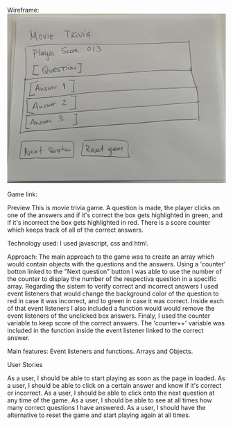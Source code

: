 Wireframe:
![Getting Started](./IMG_0134.jpg)

Game link:



Preview
This is movie trivia game. A question is made, the player clicks on one of the answers and if it's correct the box gets highlighted in green, and if it's incorrect the box gets highlighted in red. There is a score counter which keeps track of all of the correct answers.


Technology used:
I used javascript, css and html.

Approach:
The main approach to the game was to create an array which would contain objects with the questions and the answers. Using a 'counter' botton linked to the "Next question" button I was able to use the number of the counter to display the number of the respectiva question in a specific array. 
Regarding the sistem to verify correct and incorrect answers I used event listeners that would change the background color of the question to red in case it was incorrect, and to green in case it was correct. Inside each of that event listeners I also included a function would would remove the event listeners of the unclicked box answers.
Finaly, I used the counter variable to keep score of the correct answers. The 'counter++' variable was included in the function inside the event listener linked to the correct answer.


Main features:
Event listeners and functions.
Arrays and Objects.


User Stories

As a user, I should be able to start playing as soon as the page in loaded.
As a user, I should be able to click on a certain answer and know if it's correct or incorrect.
As a user, I should be able to click onto the next question at any time of the game.
As a user, I should be able to see at all times how many correct questions I have answered.
As a user, I should have the alternative to reset the game and start playing again at all times. 





